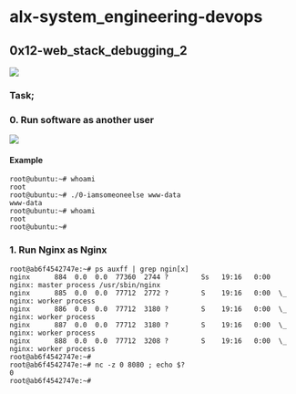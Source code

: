 # alx-system_engineering-devops
## 0x12-web_stack_debugging_2
![](https://s3.amazonaws.com/intranet-projects-files/h…in_devops/287/99littlebugsinthecode-holberton.jpg)
### Task;
### 0. Run software as another user
![](https://s3.amazonaws.com/alx-intranet.hbtn.io/uplo…b84bee3d59d9c937f4a0c44fa3ed634245a74010c99629712)
#### Example
```
root@ubuntu:~# whoami
root
root@ubuntu:~# ./0-iamsomeoneelse www-data
www-data
root@ubuntu:~# whoami
root
root@ubuntu:~#
```
### 1. Run Nginx as Nginx
```
root@ab6f4542747e:~# ps auxff | grep ngin[x]
nginx      884  0.0  0.0  77360  2744 ?        Ss   19:16   0:00 nginx: master process /usr/sbin/nginx
nginx      885  0.0  0.0  77712  2772 ?        S    19:16   0:00  \_ nginx: worker process
nginx      886  0.0  0.0  77712  3180 ?        S    19:16   0:00  \_ nginx: worker process
nginx      887  0.0  0.0  77712  3180 ?        S    19:16   0:00  \_ nginx: worker process
nginx      888  0.0  0.0  77712  3208 ?        S    19:16   0:00  \_ nginx: worker process
root@ab6f4542747e:~#
root@ab6f4542747e:~# nc -z 0 8080 ; echo $?
0
root@ab6f4542747e:~#
```


